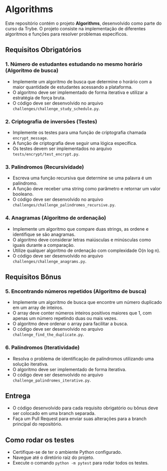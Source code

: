 <body>
<h1>Algorithms</h1>
<p>Este repositório contém o projeto <strong>Algorithms</strong>, desenvolvido como parte do curso da Trybe. O projeto consiste na implementação de diferentes algoritmos e funções para resolver problemas específicos.</p>
<h2>Requisitos Obrigatórios</h2>
<h3>1. Número de estudantes estudando no mesmo horário (Algoritmo de busca)</h3>
<ul>
  <li>Implemente um algoritmo de busca que determine o horário com a maior quantidade de estudantes acessando a plataforma.</li>
  <li>O algoritmo deve ser implementado de forma iterativa e utilizar a estratégia de força bruta.</li>
  <li>O código deve ser desenvolvido no arquivo <code>challenges/challenge_study_schedule.py</code>.</li>
</ul>
<h3>2. Criptografia de inversões (Testes)</h3>
<ul>
  <li>Implemente os testes para uma função de criptografia chamada <code>encrypt_message</code>.</li>
  <li>A função de criptografia deve seguir uma lógica específica.</li>
  <li>Os testes devem ser implementados no arquivo <code>tests/encrypt/test_encrypt.py</code>.</li>
</ul>
<h3>3. Palíndromos (Recursividade)</h3>
<ul>
  <li>Escreva uma função recursiva que determine se uma palavra é um palíndromo.</li>
  <li>A função deve receber uma string como parâmetro e retornar um valor booleano.</li>
  <li>O código deve ser desenvolvido no arquivo <code>challenges/challenge_palindromes_recursive.py</code>.</li>
</ul>
<h3>4. Anagramas (Algoritmo de ordenação)</h3>
<ul>
  <li>Implemente um algoritmo que compare duas strings, as ordene e identifique se são anagramas.</li>
  <li>O algoritmo deve considerar letras maiúsculas e minúsculas como iguais durante a comparação.</li>
  <li>Utilize qualquer algoritmo de ordenação com complexidade O(n log n).</li>
  <li>O código deve ser desenvolvido no arquivo <code>challenges/challenge_anagrams.py</code>.</li>
</ul>
<h2>Requisitos Bônus</h2>
<h3>5. Encontrando números repetidos (Algoritmo de busca)</h3>
<ul>
  <li>Implemente um algoritmo de busca que encontre um número duplicado em um array de inteiros.</li>
  <li>O array deve conter números inteiros positivos maiores que 1, com apenas um número repetindo duas ou mais vezes.</li>
  <li>O algoritmo deve ordenar o array para facilitar a busca.</li>
  <li>O código deve ser desenvolvido no arquivo <code>challenge_find_the_duplicate.py</code>.</li>
</ul>
<h3>6. Palíndromos (Iteratividade)</h3>
<ul>
  <li>Resolva o problema de identificação de palíndromos utilizando uma solução iterativa.</li>
  <li>O algoritmo deve ser implementado de forma iterativa.</li>
  <li>O código deve ser desenvolvido no arquivo <code>challenge_palindromes_iterative.py</code>.</li>
</ul>
<h2>Entrega</h2>
<ul>
  <li>O código desenvolvido para cada requisito obrigatório ou bônus deve ser colocado em uma branch separada.</li>
  <li>Faça um Pull Request para enviar suas alterações para a branch principal do repositório.</li>
</ul>
<h2>Como rodar os testes</h2>
<ul>
  <li>Certifique-se de ter o ambiente Python configurado.</li>
  <li>Navegue até o diretório raiz do projeto.</li>
  <li>Execute o comando <code>python -m pytest</code> para rodar todos os testes.</li>
</ul>
</body>

